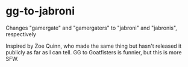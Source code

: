 gg-to-jabroni
=============

Changes "gamergate" and "gamergaters" to "jabroni" and "jabronis", respectively

Inspired by Zoe Quinn, who made the same thing but hasn't released it publicly as far as I can tell.
GG to Goatfisters is funnier, but this is more SFW. 
